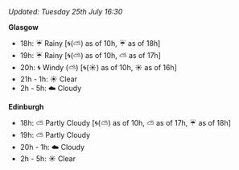 *Updated: Tuesday 25th July 16:30*

**Glasgow**

* 18h: :umbrella: Rainy [:cyclone:(:partly_sunny:) as of 10h, :umbrella: as of 18h]
* 19h: :umbrella: Rainy [:cyclone:(:partly_sunny:) as of 10h, :partly_sunny: as of 17h]
* 20h: :cyclone: Windy (:partly_sunny:) [:cyclone:(:sunny:) as of 10h, :sunny: as of 16h]
* 21h - 1h: :sunny: Clear
* 2h - 5h: :cloud: Cloudy

**Edinburgh**

* 18h: :partly_sunny: Partly Cloudy [:cyclone:(:partly_sunny:) as of 10h, :partly_sunny: as of 17h, :umbrella: as of 18h]
* 19h: :partly_sunny: Partly Cloudy
* 20h - 1h: :cloud: Cloudy
* 2h - 5h: :sunny: Clear
